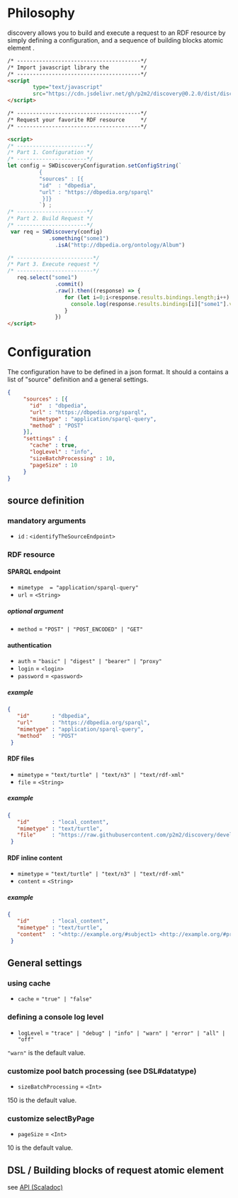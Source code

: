# Philosophy

discovery allows you to build and execute a request to an RDF resource by simply defining 
a configuration, and a sequence of building blocks atomic element .

```html 
/* ---------------------------------------*/
/* Import javascript library the          */
/* ---------------------------------------*/
<script 
        type="text/javascript" 
        src="https://cdn.jsdelivr.net/gh/p2m2/discovery@0.2.0/dist/discovery-web.min.js"> 
</script>

/* ---------------------------------------*/
/* Request your favorite RDF resource     */
/* ---------------------------------------*/

<script>
/* ----------------------*/
/* Part 1. Configuration */
/* ----------------------*/
let config = SWDiscoveryConfiguration.setConfigString(`
          {
          "sources" : [{
          "id"  : "dbpedia",
          "url" : "https://dbpedia.org/sparql"
           }]}
          `) ;
/* ----------------------*/
/* Part 2. Build Request */
/* ----------------------*/
 var req = SWDiscovery(config)
             .something("some1")
               .isA("http://dbpedia.org/ontology/Album")

/* ------------------------*/
/* Part 3. Execute request */
/* ------------------------*/
   req.select("some1")
               .commit()
               .raw().then((response) => {
                  for (let i=0;i<response.results.bindings.length;i++) {
                    console.log(response.results.bindings[i]["some1"].value);
                  }
               })
</script>
```

# Configuration

The configuration have to be defined in a json format. It should a contains a list of "source" definition and a general settings.

```json 
{
     "sources" : [{
       "id"  : "dbpedia",
       "url" : "https://dbpedia.org/sparql",
       "mimetype" : "application/sparql-query",
       "method" : "POST"
     }],
     "settings" : {
       "cache" : true,
       "logLevel" : "info",
       "sizeBatchProcessing" : 10,
       "pageSize" : 10
     }
}
```

## source definition

### mandatory arguments
 - `id`       : `<identifyTheSourceEndpoint>`

### RDF resource 

#### SPARQL endpoint

 - `mimetype  = "application/sparql-query"`
 - `url`      =  `<String>`

##### optional argument
 - `method`    = `"POST" | "POST_ENCODED" | "GET"`


#### authentication

- `auth`            = `"basic" | "digest" | "bearer" | "proxy"`
- `login`           = `<login>`
- `password`        = `<password>`

##### example

```json
{
   "id"       : "dbpedia",
   "url"      : "https://dbpedia.org/sparql",
   "mimetype" : "application/sparql-query",
   "method"   : "POST"
 }
```

#### RDF files
 - `mimetype`  = `"text/turtle" | "text/n3" | "text/rdf-xml"`
 - `file`   = `<String>`

##### example

```json
{
   "id"       : "local_content",
   "mimetype" : "text/turtle",
   "file"     : "https://raw.githubusercontent.com/p2m2/discovery/develop/shared/src/test/resources/metabo.ttl"
 } 
```

#### RDF inline content
 - `mimetype`  = `"text/turtle" | "text/n3" | "text/rdf-xml"`
 - `content`   = `<String>`

##### example

```json
{
   "id"       : "local_content",
   "mimetype" : "text/turtle",
   "content"  : "<http://example.org/#subject1> <http://example.org/#predicate1> <http://example.org/#object1> ."
 } 
```

## General settings

### using cache 
 - `cache`           = `"true" | "false"`

### defining a console log level 
 - `logLevel`        = `"trace" | "debug" | "info" | "warn" | "error" | "all" | "off"`

`"warn"` is the default value.

### customize pool batch processing (see DSL#datatype) 

 - `sizeBatchProcessing`  = `<Int>`
   
150 is the default value.
   
### customize selectByPage

 - `pageSize`             = `<Int>`
   
10 is the default value.
   

## DSL / Building blocks of request atomic element

see [API (Scaladoc)](./api/index.html)

